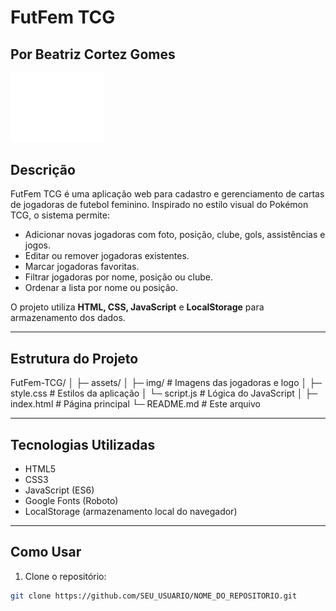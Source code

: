 # FutFem TCG

## Por Beatriz Cortez Gomes

<img src="assets/img/Logo_copag.png" alt="Logo Copag" width="150">

## Descrição
FutFem TCG é uma aplicação web para cadastro e gerenciamento de cartas de jogadoras de futebol feminino. Inspirado no estilo visual do Pokémon TCG, o sistema permite:

- Adicionar novas jogadoras com foto, posição, clube, gols, assistências e jogos.
- Editar ou remover jogadoras existentes.
- Marcar jogadoras favoritas.
- Filtrar jogadoras por nome, posição ou clube.
- Ordenar a lista por nome ou posição.

O projeto utiliza **HTML, CSS, JavaScript** e **LocalStorage** para armazenamento dos dados.

---

## Estrutura do Projeto

FutFem-TCG/
│
├─ assets/
│ ├─ img/ # Imagens das jogadoras e logo
│ ├─ style.css # Estilos da aplicação
│ └─ script.js # Lógica do JavaScript
│
├─ index.html # Página principal
└─ README.md # Este arquivo


---

## Tecnologias Utilizadas

- HTML5
- CSS3
- JavaScript (ES6)
- Google Fonts (Roboto)
- LocalStorage (armazenamento local do navegador)

---

## Como Usar

1. Clone o repositório:
```bash
git clone https://github.com/SEU_USUARIO/NOME_DO_REPOSITORIO.git
